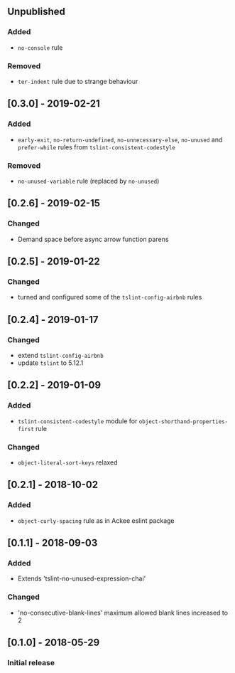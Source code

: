 ## Unpublished

### Added
- `no-console` rule

### Removed
- `ter-indent` rule due to strange behaviour

## [0.3.0] - 2019-02-21

### Added
- `early-exit`, `no-return-undefined`, `no-unnecessary-else`, `no-unused` and `prefer-while` rules from `tslint-consistent-codestyle`

### Removed
- `no-unused-variable` rule (replaced by `no-unused`)

## [0.2.6] - 2019-02-15

### Changed
- Demand space before async arrow function parens 

## [0.2.5] - 2019-01-22

### Changed
- turned and configured some of the `tslint-config-airbnb` rules

## [0.2.4] - 2019-01-17

### Changed
- extend `tslint-config-airbnb`
- update `tslint` to 5.12.1

## [0.2.2] - 2019-01-09

### Added
- `tslint-consistent-codestyle` module for `object-shorthand-properties-first` rule

### Changed
- `object-literal-sort-keys` relaxed

## [0.2.1] - 2018-10-02

### Added
- `object-curly-spacing` rule as in Ackee eslint package

## [0.1.1] - 2018-09-03

### Added
- Extends 'tslint-no-unused-expression-chai'

### Changed
- 'no-consecutive-blank-lines' maximum allowed blank lines increased to 2

## [0.1.0] - 2018-05-29

### Initial release
